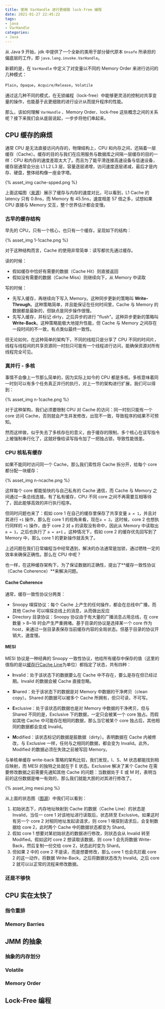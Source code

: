 ```yaml
---
title: 使用 VarHandle 进行更细致 lock-free 编程
date: 2021-01-27 22:45:22
tags: 
- java
- VarHandle
categories:
- Java
---
```


从 Java 9 开始，jdk 中提供了一个全新的类用于部分替代原本 `Unsafe` 所承担的偏底层的工作，即 `java.lang.invoke.VarHandle`。

新颖的是，在 `VarHandle` 中定义了对变量以不同的 Memory Order 来进行访问的几种模式：

`Plain`，`Opaque`，`Acquire/Release`，`Volatile`

通过这几种不同的模式，在无锁编程（lock-free）中能够更灵活的控制对共享变量的操作，也能基于此更细致的进行设计从而提升程序的性能。

那么，该如何理解 `VarHandle` 、Memory Order、lock-free 这些概念之间的关系呢？接下来我们会从底层说起，一步步将他们串起来。

## CPU 缓存的麻烦

通常 CPU 是无法直接访问内存的，物理结构上，CPU 和内存之间，还隔着一层缓存（Cache）。缓存的目的与我们在应用服务与数据库之间隔一层缓存的目的一样：CPU 和内存的速度差距太大了。而且为了能平滑连接高速设备与低速设备，缓存层通常会分出 L1 L2 L3 层，容量逐层递增，访问速度逐层递减，最后才是内存、硬盘，整体结构像一座金字塔。

{% asset_img cache-spped.png %}

上面这幅图（[来源](https://www.quora.com/How-fast-can-the-L1-cache-of-a-CPU-reach)）展示了缓存与内存的速度对比，可以看到，L1 Cache 的 latency 只有 0.8ns，而 Memory 有 45.5ns，速度相差 57 倍之多，试想如果 CPU 直接与 Memory 交互，整个世界估计都会变慢。

### 古早的缓存结构

早先的 CPU，只有一个核心，也只有一个缓存，呈现如下的结构：

{% asset_img 1-1cache.png %}

对于这种结构而言，Cache 的使用非常简单：读写都优先通过缓存。

读的时候：

- 假如缓存中恰好有需要的数据（Cache Hit）则直接返回
- 假如没有需要的数据（Cache Miss）则继续向下，从 Memory 中读取

写的时候：

- 先写入缓存，再继续向下写入 Memory。这种同步更新的策略叫 **Write-Through**。这种策略简单，并且能保证在任何时间里，Cache 与 Memory 的数据都是最新的，但缺点是同步操作很慢。
- 先写入缓存，并标记 dirty，之后异步的进行 "flush"。这种异步更新的策略叫 **Write-Back**。这种策略能极大地提升性能，但 Cache 与 Memory 之间存在一段时间的不一致，有点类似最终一致性。

但无论如何，在这种简单的架构下，不同的线程只是分享了 CPU 不同的时间片，线程与线程间的共享资源同一时刻只可能有一个线程进行访问，能确保资源对所有线程完全可见。

### 真并行 - 多核

事情不会像上一节那么简单的，因为实际上如今的 CPU 都是多核。多核意味着同一时刻可以有多个任务真正并行的执行，对上一节的架构进行扩展，我们可以得到：

{% asset_img n-1cache.png %}

对于这种架构，我们必须要限制 CPU 对 Cache 的访问：同一时刻只能有一个 core 访问 Cache，否则就会产生并发修改，出现不一致，导致程序的结果不可预知。

然而这样做，似乎失去了多核存在的意义，由于缓存的限制，多个核心在读写指令上被强制串行化了，这就好像给读写指令加了一把独占锁，导致性能很差。

### CPU 核私有缓存

如果不能同时访问同一个 Cache，那么我们索性将 Cache 拆分开，给每个 core 都分配一块缓存：

{% asset_img n-ncache.png %}

这样每个 core 都能愉快的与自己私有的 Cache 通信，而 Cache 与 Memory 之间通过一条总线连接。有了私有缓存，CPU 不同 core 之间不再需要互相等待了，因此能够高效的并行执行程序。

但同时问题也来了：假如 core 1 在自己的缓存里保存了共享变量 `a = 1`，并且对其进行 `+1` 操作，那么在 core 1 的视角来看，现在`a = 2`。这时候，core 2 也想执行同样的 `+1` 操作，由于 core 2 对 `a` 的读取没有命中，因此从 Memory 中读取出 `a = 1`，之后也执行了 `a = a+1` 。这种情况下，假如 core 2 的缓存优先回写到了 Memory 中，那么 core 1 的更新操作就丢失了。

上述问题在我们日常编程当中经常遇到，解决的办法通常是加锁，通过牺牲一定的效率来确保正确性。那么在 CPU 中呢？

也一样，在这种缓存架构下，为了保证数据的正确性，提出了**缓存一致性协议（Cache Coherence）**来解决问题。

#### Cache Coherence

通常，缓存一致性协议分两类：

- Snoopy 嗅探协议：每个 Cache 上产生的任何操作，都会在总线中广播，而其他 Cache 可以嗅探总线上的消息，从而做出反应
- Directory 目录协议：Snoopy 协议由于有大量的广播消息占用总线，在 core 数量 > 8~16 时会产生严重拥堵。基于目录的协议是选择某一个 core 作为 host，来通过一张目录表保存当前缓存内容的全局状态。但基于目录的协议开销大，速度慢。

#### MESI

MESI 协议是一种经典的 Snoopy 一致性协议，他给所有缓存中保存的值（这里的值指的是以[缓存行Cache Line](https://medium.com/software-design/why-software-developers-should-care-about-cpu-caches-8da04355bb8a#:~:text=A%20cache%20line%20is%20the,region%20is%20read%20or%20written.)为单位）都指定了状态，共有四种：

- **I**nvalid：处于该状态下的数据要么在 Cache 中不存在，要么是存在但已经过期。Invalid 的数据会被 Cache 直接忽略。
- **S**hared：处于该状态下的数据是对 Memory 中数据的干净拷贝（clean copy）。Shared 的数据可以被多个 Cache 所拥有，但只可读，不可写。
- **E**xclusive：处于该状态的数据也是对 Memory 中数据的干净拷贝，但与 Shared 不同的是，Exclusive 下的数据，一定只会被某一个 core 独占。而假如其他 Cache 中可能存在相同的数据，那么当它被某个 core 独占后，其他相同的数据都会变成 Invalid。

- **M**odified：该状态标记的数据是脏数据（dirty）。表明数据在 Cache 内被修改，与 Exclusive 一样，任何与之相同的数据，都会变为 Invalid。此外，Modified 的数据必须在失效之前被写回 Memory。

与单核单缓存 write-back 策略的架构比较，我们发现，I、S、M 状态都能找到相应映射，而 MESI 的独特之处就在于 E 状态。Exclusive 解决了某个 Cache 在需要修改数据之前需要先通知其他 Cache 的问题：当数据处于 E 或 M 时，表明当前的这份数据是唯一有效的，那么我们就能大胆的对其进行修改了。

{% asset_img mesi.png %}

从上面的状态图（[图源](http://www.broadview.com.cn/article/347)）中我们可以看到：

1. 初始状态下，内存地址映射到 Cache 的数据（Cache Line）的状态是 Invalid，当任一 core 1 对该地址进行读取后，状态转至 Exclusive。如果这时有另一个 core 2 对相同地址发起读请求，则 core 1 嗅探到请求后，会复制数据给 core 2，此时两个 Cache 中的数据状态都变为 Shard。
2. 假如 core 1 想要对某初始状态的数据进行修改，则状态会从 Invalid 转至 Modified。假如这时 core 2 想读取该数据，则 core 1 会先将数据 Write-Back，然后复制一份交给 core 2，状态此时变为 Shard。
3. 但如果 2 中的 core 2 不是读，而是想要修改，那么 core 1 也会先拦截 core 2 的这一动作，将数据 Write-Back，之后将数据状态改为 Invalid。之后 core 2 就可以以正常的流程来修改数据。

### 还是不够快



## CPU 实在太快了

### 指令重排

### Memory Barries

## JMM 的抽象

### 抽象的内存划分

### Volatile

### Memory Order

## Lock-Free 编程

